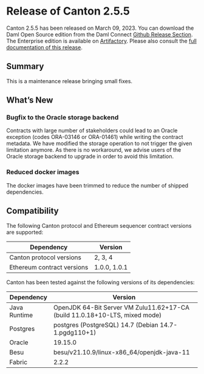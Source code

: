 # Release of Canton 2.5.5

Canton 2.5.5 has been released on March 09, 2023. You can download the Daml Open Source edition from the Daml Connect [Github Release Section](https://github.com/digital-asset/daml/releases/tag/v2.5.5). The Enterprise edition is available on [Artifactory](https://digitalasset.jfrog.io/artifactory/canton-enterprise/canton-enterprise-2.5.5.zip).
Please also consult the [full documentation of this release](https://docs.daml.com/2.5.5/canton/about.html).

## Summary

This is a maintenance release bringing small fixes.

## What’s New

### Bugfix to the Oracle storage backend
Contracts with large number of stakeholders could lead to an Oracle exception (codes ORA-03146 or ORA-01461) while
writing the contract metadata. We have modified the storage operation to not trigger the given limitation anymore.
As there is no workaround, we advise users of the Oracle storage backend to upgrade in order to avoid this limitation.

### Reduced docker images
The docker images have been trimmed to reduce the number of shipped dependencies.

## Compatibility

The following Canton protocol and Ethereum sequencer contract versions are supported:

| Dependency                 | Version                    |
|----------------------------|----------------------------|
| Canton protocol versions   | 2, 3, 4          |
| Ethereum contract versions | 1.0.0, 1.0.1 |

Canton has been tested against the following versions of its dependencies:

| Dependency                 | Version                    |
|----------------------------|----------------------------|
| Java Runtime               | OpenJDK 64-Bit Server VM Zulu11.62+17-CA (build 11.0.18+10-LTS, mixed mode)               |
| Postgres                   | postgres (PostgreSQL) 14.7 (Debian 14.7-1.pgdg110+1)           |
| Oracle                     | 19.15.0             |
| Besu                       | besu/v21.10.9/linux-x86_64/openjdk-java-11               |
| Fabric                     | 2.2.2             |
